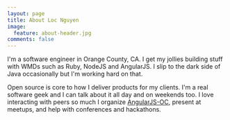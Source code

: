 ```yaml
---
layout: page
title: About Loc Nguyen
image:
  feature: about-header.jpg
comments: false
---
```


I'm a software engineer in Orange County, CA. I get my jollies building stuff with WMDs such as Ruby, NodeJS
and AngularJS. I slip to the dark side of Java occasionally but I'm working hard on that.

Open source is core to how I deliver products for my clients. I'm a real software geek and I can talk about it
all day and on weekends too. I love interacting with peers so much I organize
[AngularJS-OC](http://www.meetup.com/AngularJS-OC), present at  meetups, and help with conferences and
hackathons.

